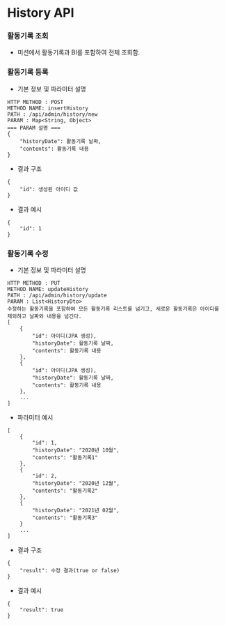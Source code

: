 # History API

### 활동기록 조회
* 미션에서 활동기록과 BI를 포함하여 전체 조회함.

### 활동기록 등록
* 기본 정보 및 파라미터 설명
```
HTTP METHOD : POST
METHOD NAME: insertHistory
PATH : /api/admin/history/new
PARAM : Map<String, Object>
=== PARAM 설명 ===
{
    "historyDate": 활동기록 날짜,
    "contents": 활동기록 내용
}
```
* 결과 구조
```
{
    "id": 생성된 아이디 값
}
```
* 결과 예시
```
{
    "id": 1 
}
```

### 활동기록 수정
* 기본 정보 및 파라미터 설명
```
HTTP METHOD : PUT
METHOD NAME: updateHistory
PATH : /api/admin/history/update
PARAM : List<HistoryDto>
수정하는 활동기록을 포함하여 모든 활동기록 리스트를 넘기고, 새로운 활동기록은 아이디를 제외하고 날짜와 내용을 넘긴다.
[
    {
        "id": 아이디(JPA 생성),
        "historyDate": 활동기록 날짜,
        "contents": 활동기록 내용
    },
    {
        "id": 아이디(JPA 생성),
        "historyDate": 활동기록 날짜,
        "contents": 활동기록 내용
    },
    ...
]
```
* 파라미터 예시
```
[
    {
        "id": 1,
        "historyDate": "2020년 10월",
        "contents": "활동기록1"
    },
    {
        "id": 2,
        "historyDate": "2020년 12월",
        "contents": "활동기록2"
    },
    {
        "historyDate": "2021년 02월",
        "contents": "활동기록3"
    }
    ...
]
```
* 결과 구조
```
{
    "result": 수정 결과(true or false)
}
```
* 결과 예시
```
{
    "result": true
}
```